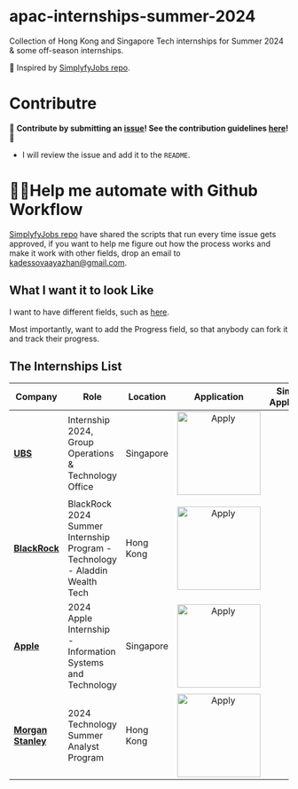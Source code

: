 # apac-internships-summer-2024

Collection of Hong Kong and Singapore Tech internships for Summer 2024 & some off-season internships.

💙 Inspired by [SimplyfyJobs repo](https://github.com/SimplifyJobs/Summer2024-Internships/tree/dev).

# Contributre

🙏 **Contribute by submitting an [issue](https://github.com/ayazhankadessova/apac-internships-summer-2024/issues)! See the contribution guidelines [here](https://github.com/ayazhankadessova/apac-internships-summer-2024/blob/main/CONTRIBUTING.md)!** 🙏

- I will review the issue and add it to the `README`.

# 🙋‍♀️Help me automate with Github Workflow

[SimplyfyJobs repo](https://github.com/SimplifyJobs/Summer2024-Internships/tree/dev) have shared the scripts that run every time issue gets approved, if you want to help me figure out how the process works and make it work with other fields, drop an email to <a href="mailto:kadessovaayazhan@gmail.com">kadessovaayazhan@gmail.com</a>.

## What I want it to look Like

I want to have different fields, such as [here](https://github.com/ayazhankadessova/apac-internships-summer-2024/blob/main/old-readme.md).

Most importantly, want to add the Progress field, so that anybody can fork it and track their progress.

## The Internships List

| Company                 | Role                                    | Location          |                             Application                             | Simplify Application |
| ----------------------- | --------------------------------------- | ----------------- | :-----------------------------------------------------------------: | :------------------: |
| **[UBS](https://jobs.ubs.com/TGnewUI/Search/home/HomeWithPreLoad?partnerid=25008&siteid=5131&PageType=searchResults&SearchType=linkquery&LinkID=6558#jobDetails=282897_5131)** | Internship 2024, Group Operations & Technology Office | Singapore   |<a href="https://jobs.ubs.com/TGnewUI/Search/home/HomeWithPreLoad?partnerid=25008&siteid=5131&PageType=searchResults&SearchType=linkquery&LinkID=6558#jobDetails=282897_5131"> <img src="https://i.imgur.com/5JF7mJI.png" width="150" alt="Apply"></a>   |                      |
| **[BlackRock](https://blackrock.tal.net/vx/lang-en-GB/mobile-0/brand-3/user-1762833/xf-10a23d860253/candidate/so/pm/1/pl/1/opp/7889-Summer-Internship-Program-APAC/en-GB)** | BlackRock 2024 Summer Internship Program - Technology - Aladdin Wealth Tech | Hong Kong |<a href="https://blackrock.tal.net/vx/lang-en-GB/mobile-0/brand-3/user-1762833/xf-10a23d860253/candidate/so/pm/1/pl/1/opp/7889-Summer-Internship-Program-APAC/en-GB"> <img src="https://i.imgur.com/5JF7mJI.png" width="150" alt="Apply"></a>|
| **[Apple](https://blackrock.tal.net/vx/lang-en-GB/mobile-0/brand-3/user-1762833/xf-10a23d860253/candidate/so/pm/1/pl/1/opp/7889-Summer-Internship-Program-APAC/en-GB)** | 2024 Apple Internship - Information Systems and Technology     | Singapore | <a href="https://jobs.apple.com/en-us/details/200496215/2024-apple-internship-information-systems-and-technology?team=STDNT"> <img src="https://i.imgur.com/5JF7mJI.png" width="150" alt="Apply"></a> |                      |
| **[Morgan Stanley](https://morganstanley.tal.net/vx/brand-0/candidate/so/pm/1/pl/1/opp/16134-2024-Technology-Summer-Analyst-Program-Hong-Kong/en-GB)** | 2024 Technology Summer Analyst Program | Hong Kong | <a href="https://morganstanley.tal.net/vx/brand-0/candidate/so/pm/1/pl/1/opp/16134-2024-Technology-Summer-Analyst-Program-Hong-Kong/en-GB"> <img src="https://i.imgur.com/5JF7mJI.png" width="150" alt="Apply"></a> |                      |
